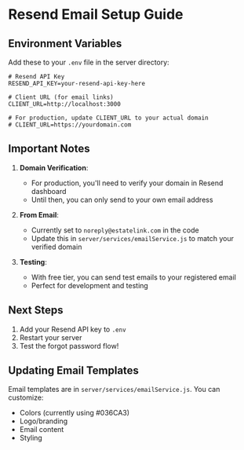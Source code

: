 # Resend Email Setup Guide

## Environment Variables

Add these to your `.env` file in the server directory:

```env
# Resend API Key
RESEND_API_KEY=your-resend-api-key-here

# Client URL (for email links)
CLIENT_URL=http://localhost:3000

# For production, update CLIENT_URL to your actual domain
# CLIENT_URL=https://yourdomain.com
```

## Important Notes

1. **Domain Verification**:
   - For production, you'll need to verify your domain in Resend dashboard
   - Until then, you can only send to your own email address

2. **From Email**:
   - Currently set to `noreply@estatelink.com` in the code
   - Update this in `server/services/emailService.js` to match your verified domain

3. **Testing**:
   - With free tier, you can send test emails to your registered email
   - Perfect for development and testing

## Next Steps

1. Add your Resend API key to `.env`
2. Restart your server
3. Test the forgot password flow!

## Updating Email Templates

Email templates are in `server/services/emailService.js`. You can customize:

- Colors (currently using #036CA3)
- Logo/branding
- Email content
- Styling
